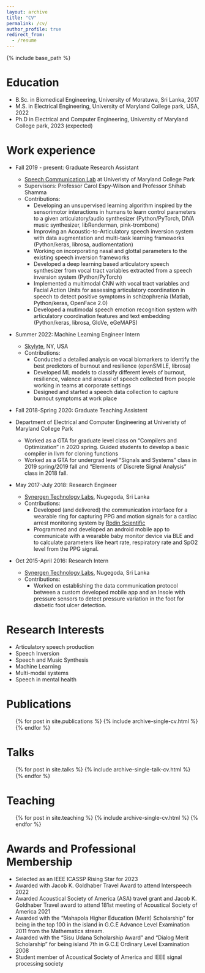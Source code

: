 ```yaml
---
layout: archive
title: "CV"
permalink: /cv/
author_profile: true
redirect_from:
  - /resume
---
```


{% include base_path %}

Education
======
* B.Sc. in Biomedical Engineering, University of Moratuwa, Sri Lanka, 2017
* M.S. in Electrical Engineering, University of Maryland College park, USA, 2022
* Ph.D in Electrical and Computer Engineering, University of Maryland College park, 2023 (expected)

Work experience
======
* Fall 2019 - present: Graduate Research Assistant
  * [Speech Communication Lab](https://scl.umd.edu/) at Univeristy of Maryland College Park
  * Supervisors: Professor Carol Espy-Wilson and Professor Shihab Shamma
  * Contributions: 
	  * Developing an unsupervised learning algorithm inspired by the sensorimotor interactions in humans to learn control parameters to a given articulatory/audio synthesizer (Python/PyTorch, DIVA music synthesizer, libRenderman, pink-trombone)
	  * Improving an Acoustic-to-Articulatory speech inversion system with data augmentation and multi-task learning frameworks (Python/keras, librosa, audiomentation)
	  * Working on incorporating nasal and glottal parameters to the existing speech inversion frameworks
	  * Developed a deep learning based articulatory speech synthesizer from vocal tract variables extracted from a speech inversion system (Python/PyTorch)
	  * Implemented a multimodal CNN with vocal tract variables and Facial Action Units for assessing articulatory coordination in speech to detect positive symptoms in schizophrenia (Matlab, Python/keras, OpenFace 2.0)
	  * Developed a mutimodal speech emotion recognition system with articulatory coordination features and text embedding (Python/keras, librosa, GloVe, eGeMAPS)

* Summer 2022: Machine Learning Engineer Intern
  * [Skylyte](https://www.skylyte.com/), NY, USA
  * Contributions: 
	  * Conducted a detailed analysis on vocal biomarkers to identify the best predictors of burnout and resilience (openSMILE, librosa)
	  * Developed ML models to classify different levels of burnout, resilience, valence and arousal of speech collected from people working in teams at corporate settings
	  * Designed and started a speech data collection to capture burnout symptoms at work place

* Fall 2018-Spring 2020: Graduate Teaching Assistent
* Department of Electrical and Computer Engineering at Univeristy of Maryland College Park
  * Worked as a GTA for graduate level class on “Compilers and Optimization” in 2020 spring. Guided students to develop a basic compiler in llvm for cloning functions
  * Worked as a GTA for undergrad level “Signals and Systems” class in 2019 spring/2019 fall and “Elements of Discrete Signal Analysis” class in 2018 fall.
 
* May 2017-July 2018: Research Engineer
  * [Synergen Technology Labs](https://www.synergentl.com/), Nugegoda, Sri Lanka
  * Contributions: 
	  * Developed (and delivered) the communication interface for a wearable ring for capturing PPG and motion signals for a cardiac arrest monitoring system by [Rodin Scientific](https://www.rodinscientific.com/)
	  * Programmed and developed an android mobile app to communicate with a wearable baby monitor device via BLE and to calculate parameters like heart rate, respiratory rate and SpO2 level from the PPG signal.
	  
* Oct 2015-April 2016: Research Intern
  * [Synergen Technology Labs](https://www.synergentl.com/), Nugegoda, Sri Lanka
  * Contributions: 
	  * Worked on establishing the data communication protocol between a custom developed mobile app and an Insole with pressure sensors to detect pressure variation in the foot for diabetic foot ulcer detection.
 
Research Interests
======
* Articulatory speech production
* Speech Inversion
* Speech and Music Synthesis
* Machine Learning
* Multi-modal systems
* Speech in mental health

Publications
======
  <ul>{% for post in site.publications %}
    {% include archive-single-cv.html %}
  {% endfor %}</ul>
  
Talks
======
  <ul>{% for post in site.talks %}
    {% include archive-single-talk-cv.html %}
  {% endfor %}</ul>
  
Teaching
======
  <ul>{% for post in site.teaching %}
    {% include archive-single-cv.html %}
  {% endfor %}</ul>
  
Awards and Professional Membership
======
* Selected as an IEEE ICASSP Rising Star for 2023
* Awarded with Jacob K. Goldhaber Travel Award to attend Interspeech 2022
* Awarded Acoustical Society of America (ASA) travel grant and Jacob K. Goldhaber Travel award to attend 181st meeting of Acoustical Society of America 2021
* Awarded with the “Mahapola Higher Education (Merit) Scholarship” for being in the top 100 in the island in G.C.E Advance Level Examination 2011 from the Mathematics stream.
* Awarded with the “Sisu Udana Scholarship Award” and “Dialog Merit Scholarship” for being island 7th in G.C.E Ordinary Level Examination 2008
* Student member of Acoustical Society of America and IEEE signal processing society
